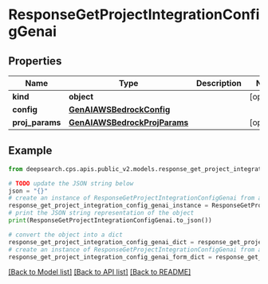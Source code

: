 # ResponseGetProjectIntegrationConfigGenai


## Properties

Name | Type | Description | Notes
------------ | ------------- | ------------- | -------------
**kind** | **object** |  | [optional] 
**config** | [**GenAIAWSBedrockConfig**](GenAIAWSBedrockConfig.md) |  | 
**proj_params** | [**GenAIAWSBedrockProjParams**](GenAIAWSBedrockProjParams.md) |  | [optional] 

## Example

```python
from deepsearch.cps.apis.public_v2.models.response_get_project_integration_config_genai import ResponseGetProjectIntegrationConfigGenai

# TODO update the JSON string below
json = "{}"
# create an instance of ResponseGetProjectIntegrationConfigGenai from a JSON string
response_get_project_integration_config_genai_instance = ResponseGetProjectIntegrationConfigGenai.from_json(json)
# print the JSON string representation of the object
print(ResponseGetProjectIntegrationConfigGenai.to_json())

# convert the object into a dict
response_get_project_integration_config_genai_dict = response_get_project_integration_config_genai_instance.to_dict()
# create an instance of ResponseGetProjectIntegrationConfigGenai from a dict
response_get_project_integration_config_genai_form_dict = response_get_project_integration_config_genai.from_dict(response_get_project_integration_config_genai_dict)
```
[[Back to Model list]](../README.md#documentation-for-models) [[Back to API list]](../README.md#documentation-for-api-endpoints) [[Back to README]](../README.md)


